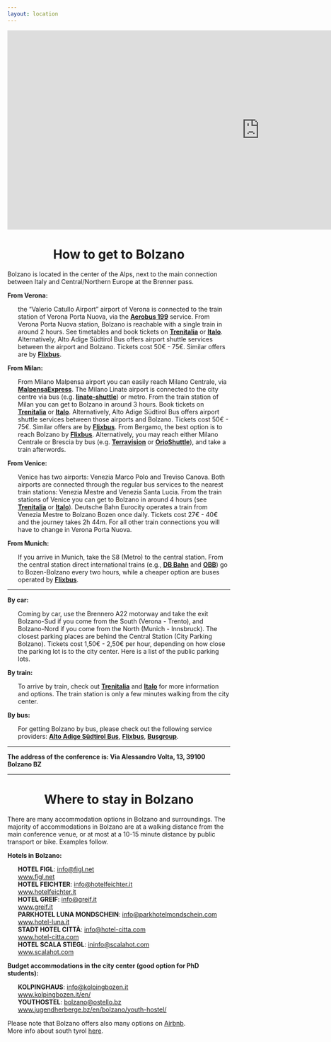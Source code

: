 ```yaml
---
layout: location
---
```


<iframe
    src="https://www.google.com/maps/embed?pb=!1m18!1m12!1m3!1d2747.4907416690485!2d11.33040341579213!3d46.4785943732039!2m3!1f0!2f0!3f0!3m2!1i1024!2i768!4f13.1!3m3!1m2!1s0x47829c34410cbd5b%3A0x65f19ec400fde7e2!2sNOI%20Techpark%20Alto%20Adige!5e0!3m2!1sit!2sit!4v1649161812807!5m2!1sit!2sit"
    width="1140" height="450" style="border:0;" allowfullscreen="" loading="lazy"
    referrerpolicy="no-referrer-when-downgrade"></iframe>


<div class="col-lg8 mx-auto">
    <h1 class="display-3" style="text-align: center;">
        How to get to Bolzano
    </h1>
    <p>Bolzano is located in the center of the Alps, next to the main connection between Italy and Central/Northern
        Europe at the Brenner pass. </p>
    <p class="lead">
    <p><b>From Verona:</b>
    <ul style="list-style: none;">
        <li>the “Valerio Catullo Airport” airport of Verona is connected to the train station of Verona Porta Nuova, via
            the <b><a href="https://www.aeroportoverona.it/en/transport/aerobus.html" target="_blank">Aerobus
                    199</a></b> service. From
            Verona
            Porta Nuova station, Bolzano is reachable with a single train in around
            2 hours. See timetables and book tickets on <b><a href="https://www.trenitalia.com/"
                    target="_blank">Trenitalia</a></b> or
            <b><a href="https://www.italotreno.it" target="_blank">Italo</a></b>. Alternatively, Alto Adige Südtirol Bus
            offers airport shuttle services between the airport and Bolzano. Tickets cost 50€ - 75€. Similar offers are
            by <b><a href="https://www.flixbus.it" target="_blank">Flixbus</a></b>.
        </li>
    </ul>
    </p>
    </p>
    <p><b>From Milan:</b></p>
    <ul style="list-style: none;">
        <li>From Milano Malpensa airport you can easily reach Milano Centrale, via <b><a
                    href="https://www.malpensaexpress.it/en/" target="_blank">MalpensaExpress</a></b>. The Milano Linate
            airport is connected to the city centre via bus (e.g. <b><a
                    href="https://www.milano-aeroporti.it/linate-shuttle/en/index.html"
                    target="_blank">linate-shuttle</a></b>) or
            metro. From
            the train station of
            Milan you can get to Bolzano in around 3 hours. Book tickets on <b><a href="https://www.trenitalia.com/"
                    target="_blank">Trenitalia</a></b> or <b><a href="https://www.italotreno.it" target="_blank">Italo</a></b>.
            Alternatively, Alto
            Adige Südtirol Bus offers airport shuttle services between those airports and Bolzano. Tickets cost 50€ -
            75€. Similar offers are by <b><a href="https://www.flixbus.it" target="_blank">Flixbus</a></b>. From Bergamo, the
            best option is to
            reach
            Bolzano by <b><a href="https://www.flixbus.it" target="_blank">Flixbus</a></b>.
            Alternatively, you may reach either Milano Centrale or Brescia by bus (e.g. <b><a
                    href="https://www.terravision.eu/italiano/airport_transfer/bus-aeroporto-di-bergamo-milano/"
                    target="_blank">Terravision</a></b>
            or <b><a href="http://www.orioshuttle.com/_eng/" target="_blank">OrioShuttle</a></b>), and
            take a train afterwords.</li>
    </ul>
    <p><b>From Venice:</b></p>
    <ul style="list-style: none;">
        <li>Venice has two airports: Venezia Marco Polo and Treviso Canova. Both airports are connected through the
            regular bus services to the nearest train stations: Venezia Mestre and Venezia Santa Lucia. From the train
            stations of Venice you can get to Bolzano in around 4 hours (see <b><a href="https://www.trenitalia.com/"
                    target="_blank">Trenitalia</a></b> or <b><a href="https://www.italotreno.it" target="_blank">Italo</a></b>).
            Deutsche
            Bahn
            Eurocity operates a train from Venezia Mestre to Bolzano Bozen once daily. Tickets cost 27€ - 40€ and the
            journey takes 2h 44m. For all other train connections you will have to change in Verona Porta Nuova.</li>
    </ul>
    <p><b>From Munich:</b></p>
    <ul style="list-style: none;">
        <li>If you arrive in Munich, take the S8 (Metro) to the central station. From the central station direct
            international trains (e.g., <b><a href="https://www.bahn.de/" target="_blank">DB Bahn</a></b> and <b><a
                    href="https://www.obb-italia.com/de/" target="_blank">OBB</a></b>) go to Bozen-Bolzano every two
            hours, while a
            cheaper
            option are
            buses operated by <b><a href="https://www.flixbus.it" target="_blank">Flixbus</a></b>.</li>
    </ul>
    <hr class="my-4">
    <p><b>By car:</b></p>
    <ul style="list-style: none;">
        <li>Coming by car, use the Brennero A22 motorway and take the exit Bolzano-Sud if you come from the South
            (Verona - Trento), and Bolzano-Nord if you come from the North (Munich - Innsbruck). The closest parking
            places are behind the Central Station (City Parking Bolzano). Tickets cost 1,50€ - 2,50€ per hour, depending
            on how close the parking lot is to the city center. Here is a list of the public parking lots.</li>
    </ul>
    <p><b>By train:</b></p>
    <ul style="list-style: none;">
        <li>To arrive by train, check out <b><a href="https://www.trenitalia.com/" target="_blank">Trenitalia</a></b>
            and <b><a href="https://www.italotreno.it" target="_blank">Italo</a></b> for more information and options. The
            train station is only a few minutes walking from the city center.</li>
    </ul>
    <p><b>By bus:</b></p>
    <ul style="list-style: none;">
        <li>For getting Bolzano by bus, please check out the following service providers: <b><a
                    href="https://www.altoadigebus.it" target="_blank">Alto Adige Südtirol Bus</a></b>,
            <b><a href="https://www.flixbus.it" target="_blank">Flixbus</a></b>, <b><a href="https://www.busgroup.eu"
                    target="_blank">Busgroup</a></b>.
        </li>
    </ul>
    <hr class="my-4">
    <b>
        The address of the conference is: Via Alessandro Volta, 13, 39100 Bolzano BZ</b>
            <hr class="my-4">
    <h1 class="display-5" style="text-align: center;">
        Where to stay in Bolzano
    </h1>
    There are many accommodation options in Bolzano and surroundings. The majority of accommodations in Bolzano are at a
    walking distance from the main conference venue, or at most at a 10-15 minute distance by public transport or bike.
    Examples follow.
    <p><b>Hotels in Bolzano:</b></p>
    <ul style="list-style: none;">
        <li><b>HOTEL FIGL</b>: <a href="mailto:info@figl.net">info@figl.net</a><br><a href="https://www.figl.net" target="_blank">www.figl.net</a></li>
        <li><b>HOTEL FEICHTER</b>: <a href="mailto:info@hotelfeichter.it">info@hotelfeichter.it</a><br><a href="https://www.hotelfeichter.it" target="_blank">www.hotelfeichter.it</a></li>
        <li><b>HOTEL GREIF</b>: <a href="mailto:info@greif.it">info@greif.it</a><br><a href="https://www.greif.it" target="_blank">www.greif.it</a></li>
        <li><b>PARKHOTEL LUNA MONDSCHEIN</b>: <a
                href="mailto:info@parkhotelmondschein.com">info@parkhotelmondschein.com</a><br><a href="https://www.hotel-luna.it" target="_blank">www.hotel-luna.it</a></li>
        <li><b>STADT HOTEL CITTÀ</b>: <a href="mailto:info@hotel-citta.com">info@hotel-citta.com</a><br><a href="https://www.hotel-citta.com" target="_blank">www.hotel-citta.com</a></li>
        <li><b>HOTEL SCALA STIEGL</b>: <a href="mailto:info@scalahot.com">ininfo@scalahot.com</a><br><a href="https://wwww.scalahot.com" target="_blank">www.scalahot.com</a></li>
    </ul>
    <p><b>Budget accommodations in the city center (good option for PhD students):</b></p>
    <ul style="list-style: none;">
        <li><b>KOLPINGHAUS</b>: <a href="mailto:info@kolpingbozen.it">info@kolpingbozen.it</a><br><a href="https://www.kolpingbozen.it/en/" target="_blank">www.kolpingbozen.it/en/</a></li>
        <li><b>YOUTHOSTEL</b>: <a href="mailto:info@bolzano@ostello.bz">bolzano@ostello.bz</a><br><a href="https://www.jugendherberge.bz/en/bolzano/youth-hostel/" target="_blank">www.jugendherberge.bz/en/bolzano/youth-hostel/</a></li>
    </ul>
    Please note that Bolzano offers also many options on <a href="https://www.airbnb.it/" target="_blank">Airbnb</a>.<br>
    More info about south tyrol <a href="https://www.south-tirol.com/" target="_blank">here</a>.
</div>